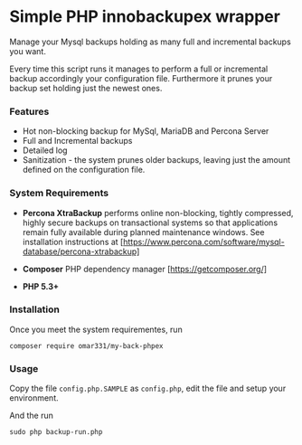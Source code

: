 # Simple PHP innobackupex wrapper 

Manage your Mysql backups holding as many full and incremental backups you want.

Every time this script runs it manages to perform a full or incremental backup accordingly
your configuration file. Furthermore it prunes your backup set holding just the newest ones.


### Features

* Hot non-blocking backup for MySql, MariaDB and Percona Server
* Full and Incremental backups
* Detailed log 
* Sanitization - the system prunes older backups, leaving just the amount defined on the configuration file.


### System Requirements

* **Percona XtraBackup** performs online non-blocking, tightly compressed, highly secure backups on transactional systems so that applications remain fully available during planned maintenance windows.
 See installation instructions at [https://www.percona.com/software/mysql-database/percona-xtrabackup]
 
* **Composer** PHP dependency manager [https://getcomposer.org/]  

* **PHP 5.3+** 


### Installation

Once you meet the system requirementes, run

```
composer require omar331/my-back-phpex
```


### Usage

Copy the file ```config.php.SAMPLE``` as ```config.php```, edit the file and setup your environment.

And the run

```
sudo php backup-run.php
``` 

